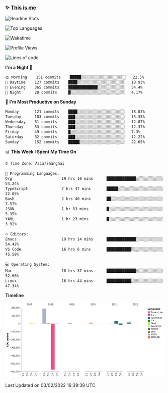 <!--

**icyzeroice/icyzeroice** is a ✨ _special_ ✨ repository because its `README.md` (this file) appears on your GitHub profile.

Here are some ideas to get you started:

- 🔭 I’m currently working on ...
- 🌱 I’m currently learning ...
- 👯 I’m looking to collaborate on ...
- 🤔 I’m looking for help with ...
- 💬 Ask me about ...
- 📫 How to reach me: ...
- 😄 Pronouns: ...
- ⚡ Fun fact: ...

-->

### ✨ [This is me](https://shakugan.fandom.com/wiki/Serment)

![Readme Stats](https://github-readme-stats.vercel.app/api?username=icyzeroice)

![Top Languages](https://github-readme-stats.vercel.app/api/top-langs/?username=icyzeroice&exclude_repo=scutie2015-digimon&layout=compact&langs_count=5)

![Wakatime](https://github-readme-stats.vercel.app/api/wakatime?username=icyzeroice)

<!--START_SECTION:waka-->
![Profile Views](http://img.shields.io/badge/Profile%20Views-19-blue)

![Lines of code](https://img.shields.io/badge/From%20Hello%20World%20I%27ve%20Written--307%20Thousand%20lines%20of%20code-blue)

**I'm a Night 🦉** 

```text
🌞 Morning    151 commits    █████░░░░░░░░░░░░░░░░░░░░   22.5% 
🌆 Daytime    127 commits    ████░░░░░░░░░░░░░░░░░░░░░   18.93% 
🌃 Evening    365 commits    █████████████░░░░░░░░░░░░   54.4% 
🌙 Night      28 commits     █░░░░░░░░░░░░░░░░░░░░░░░░   4.17%

```
📅 **I'm Most Productive on Sunday** 

```text
Monday       121 commits    ████░░░░░░░░░░░░░░░░░░░░░   18.03% 
Tuesday      103 commits    ███░░░░░░░░░░░░░░░░░░░░░░   15.35% 
Wednesday    81 commits     ███░░░░░░░░░░░░░░░░░░░░░░   12.07% 
Thursday     83 commits     ███░░░░░░░░░░░░░░░░░░░░░░   12.37% 
Friday       49 commits     █░░░░░░░░░░░░░░░░░░░░░░░░   7.3% 
Saturday     82 commits     ███░░░░░░░░░░░░░░░░░░░░░░   12.22% 
Sunday       152 commits    █████░░░░░░░░░░░░░░░░░░░░   22.65%

```


📊 **This Week I Spent My Time On** 

```text
⌚︎ Time Zone: Asia/Shanghai

💬 Programming Languages: 
Org                      19 hrs 10 mins      █████████████░░░░░░░░░░░░   54.24% 
TypeScript               7 hrs 47 mins       █████░░░░░░░░░░░░░░░░░░░░   22.05% 
Bash                     2 hrs 40 mins       ██░░░░░░░░░░░░░░░░░░░░░░░   7.57% 
JSON                     1 hr 53 mins        █░░░░░░░░░░░░░░░░░░░░░░░░   5.35% 
YAML                     1 hr 23 mins        █░░░░░░░░░░░░░░░░░░░░░░░░   3.92%

🔥 Editors: 
Emacs                    19 hrs 14 mins      █████████████░░░░░░░░░░░░   54.42% 
VS Code                  16 hrs 6 mins       ███████████░░░░░░░░░░░░░░   45.58%

💻 Operating System: 
Mac                      18 hrs 37 mins      █████████████░░░░░░░░░░░░   52.66% 
Linux                    16 hrs 44 mins      ███████████░░░░░░░░░░░░░░   47.34%

```

**Timeline**

![Chart not found](https://raw.githubusercontent.com/icyzeroice/icyzeroice/main/charts/bar_graph.png) 


 Last Updated on 03/02/2022 16:39:39 UTC
<!--END_SECTION:waka-->

<!--

### Related
- https://github.com/abhisheknaiidu/awesome-github-profile-readme
- https://github.com/coderjojo/creative-profile-readme
- https://github.com/elangosundar/awesome-README-templates
- https://github.com/durgeshsamariya/awesome-github-profile-readme-templates
- https://github.com/anmol098/waka-readme-stats

-->
